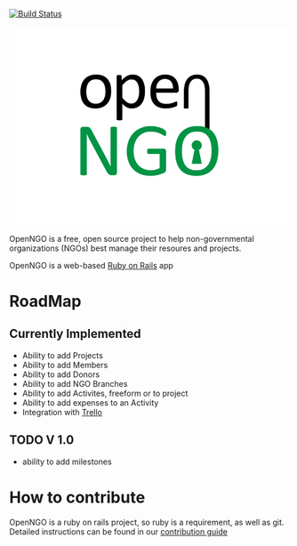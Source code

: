 [![Build Status](https://travis-ci.org/Eptikar-IT-Solutions/openngo.svg?branch=master)](https://travis-ci.org/Eptikar-IT-Solutions/openngo)

[![Logo](app/assets/images/openngo.png)](https://github.com/Eptikar-IT-Solutions/openngo)

OpenNGO is a free, open source project to help non-governmental organizations (NGOs) best manage their resoures and projects.

OpenNGO is a web-based [Ruby on Rails](https://github.com/rails/rails) app

# RoadMap

## Currently Implemented
- Ability to add Projects
- Ability to add Members
- Ability to add Donors
- Ability to add NGO Branches
- Ability to add Activites, freeform or to project
- Ability to add expenses to an Activity
- Integration with [Trello](http://trello.com)

## TODO  V 1.0
- ability to add milestones

# How to contribute
OpenNGO is a ruby on rails project, so ruby is a requirement, as well as git. Detailed instructions can be found in our [contribution guide](CONTRIBUTING.md)
